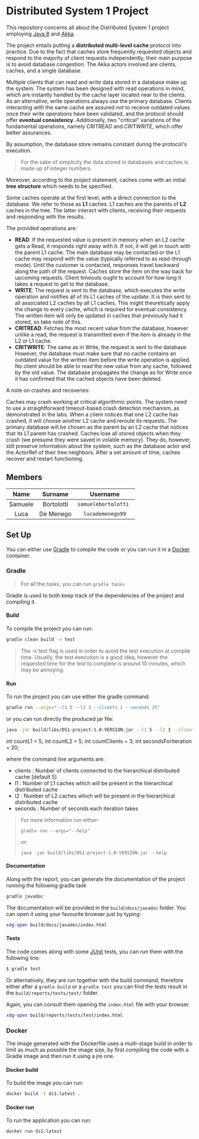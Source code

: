 # Distributed System 1 Project

This repository concerns all about the Distributed System 1 project employing [Java 8](https://www.oracle.com/java/technologies/java8.html) and [Akka](https://akka.io/).

The project entails putting a **distributed multi-level cache** protocol into practice.
Due to the fact that caches store frequently requested objects and respond to the majority of client requests independently, their main purpose is to avoid database congestion.
The Akka actors involved are clients, caches, and a single database.

Multiple clients that can read and write data stored in a database make up the system.
The system has been designed with read operations in mind, which are instantly handled by the cache layer located near to the clients.
As an alternative, write operations always use the primary database. Clients interacting with the same cache are assured _not_ to receive outdated values once their write operations have been validated, 
and the protocol should offer **eventual consistency**.
Additionally, two "critical" variations of the fundamental operations, namely _CRITREAD_ and _CRITWRITE_, which offer better assurances.

By assumption, the database store remains constant during the protocol's execution.
> For the sake of simplicity the data stored in databases and caches is made up of integer numbers.

Moreover, according to the project statement, caches come with an initial **tree structure** which needs to be specified.

Some caches operate at the first level, with a direct connection to the database. We refer to those as **L1** caches. 
L1 caches are the parents of **L2** caches in the tree. The latter interact with clients, receiving their requests and responding with the results.

The provided operations are:

- **READ**: If the requested value is present in memory when an L2 cache gets a Read, it responds right away with it.
If not, it will get in touch with the parent L1 cache.
The main database may be contacted or the L1 cache may respond with the value (typically referred to as read-through mode).
Until the customer is contacted, responses travel backward along the path of the request.
Caches store the item on the way back for upcoming requests.
Client timeouts ought to account for how long it takes a request to get to the database.
- **WRITE**: The request is sent to the database, which executes the write operation and notifies all of its L1 caches of the update.
It is then sent to all associated L2 caches by all L1 caches.
This might theoretically apply the change to every cache, which is required for eventual consistency.
The written item will only be updated in caches that previously had it stored, so take note of this.
- **CRITREAD**: Fetches the most recent value from the database, however unlike a read, the request is transmitted even if the item is already in the L2 or L1 cache.
- **CRITWRITE**: The same as in Write, the request is sent to the database.
However, the database must make sure that no cache contains an outdated value for the written item before the write operation is applied.
No client should be able to read the new value from any cache, followed by the old value.
The database propagates the change as for Write once it has confirmed that the cached objects have been deleted.

A note on crashes and recoveries:

Caches may crash working at critical algorithmic points.
The system need to use a straightforward timeout-based crash detection mechanism, as demonstrated in the labs.
When a client notices that one L2 cache has crashed, it will choose another L2 cache and reroute its requests.
The primary database will be chosen as the parent by an L2 cache that notices that its L1 parent has crashed.
Caches lose all stored objects when they crash (we presume they were saved in volatile memory).
They do, however, still preserve information about the system, such as the database actor and the ActorRef of their tree neighbors.
After a set amount of time, caches recover and restart functioning.

## Members

|  Name    |  Surname   |     Username        |
| :------: | :--------: | :-----------------: |
| Samuele  | Bortolotti | `samuelebortolotti `|
| Luca     | De Menego  | `lucademenego99`    |

## Set Up

You can either use [Gradle](https://gradle.org/) to compile the code or you can run it in a [Docker](https://www.docker.com/) container.

### Gradle

> For all the tasks, you can run `gradle tasks`

Gradle is used to both keep track of the dependencies of the project and compiling it.

#### Build

To compile the project you can run:

```bash
gradle clean build -x test
```

> The -x test flag is used in order to avoid the test execution at compile time. 
> Usually, the test execution is a good idea, however the requested time for the test to complete is around 10 minutes, which may be annoying.

#### Run

To run the project you can use either the gradle command:

```bash
gradle run --args="--l1 5 --l2 3 --clients 1 --seconds 25"
```

or you can run directly the produced jar file:

```bash
java -jar build/libs/DS1-project-1.0-VERSION.jar --l1 5 --l2 3 --clients 1 --seconds 25
```

int countL1 = 5;
int countL2 = 5;
int countClients = 3;
int secondsForIteration = 20;

where the command line arguments are:

- clients <Number of clients>: Number of clients connected to the hierarchical distributed cache [default 5]
- l1 <Number of l1 caches>: Number of L1 caches which will be present in the hierarchical distributed cache
- l2 <Number of l2 caches>: Number of L2 caches which will be present in the hierarchical distributed cache
- seconds <Number of seconds per iteration>: Number of seconds each iteration takes

> For more information run either:
> 
> `gradle run --args="--help"`
> 
> or:
> 
> `java -jar build/libs/DS1-project-1.0-VERSION.jar --help`

#### Documentation

Along with the report, you can generate the documentation of the project running the following gradle task

```bash
gradle javadoc
```

The documentation will be provided in the `build/docs/javadoc` folder.
You can open it using your favourite browser just by typing:

```bash
xdg-open build/docs/javadoc/index.html
```

#### Tests

The code comes along with some [JUnit](https://junit.org/junit5/docs/current/user-guide/) tests, you can run them with the following line:

```bash
$ gradle test
```

Or alternatively, they are run together with the build command, therefore either after a `gradle build` or a `gradle test` you can find the tests result in the `build/reports/tests/test/` folder.

Again, you can consult them opening the `index.html` file with your browser.

```bash
xdg-open build/reports/tests/test/index.html 
```

### Docker

The image generated with the Dockerfile uses a multi-stage build in order to limit as much as possible the image size, by first compiling the code with a Gradle image and then run it using a jre one.

#### Docker build

To build the image you can run:

```bash
docker build -t ds1:latest .
```

#### Docker run

To run the application you can run:

```bash
docker run ds1:latest
```